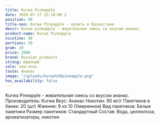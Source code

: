 ```yaml
---
title: Kurwa Pineapple
date: 2020-07-17 13:18:00 Z
position: 90
title-seo: Kurwa Pineapple - купить в Казахстане
descr: Kurwa pineapple - жевательная смесь со вкусом ананас.
product-name: Kurwa Pineapple
nicotine: 90
portions: 20
gram: 20
price: 2000
brand: Russian products
strong: Крепкий
sale: new-snus
taste: Ананас
image: "/uploads/kurwa%20pineapple.png"
has_availability: false
---
```


Kurwa Pineapple - жевательная смесь со вкусом ананас. Производитель: Kurwa 
Вкус: Ананас
Никотин: 90 мг/г 
Пакетиков в банке: 20 (шт) 
Жжение: 9 из 10 (Умеренное) 
Вид пакетиков: Белые пакетики Размер пакетиков: Стандартный Состав: Вода, целлюлоза, ароматизаторы, никотин